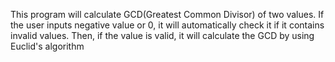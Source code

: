 This program will calculate GCD(Greatest Common Divisor) of two values.
If the user inputs negative value or 0, it will automatically check it if it contains invalid values. 
Then, if the value is valid, it will calculate the GCD by using Euclid's algorithm

